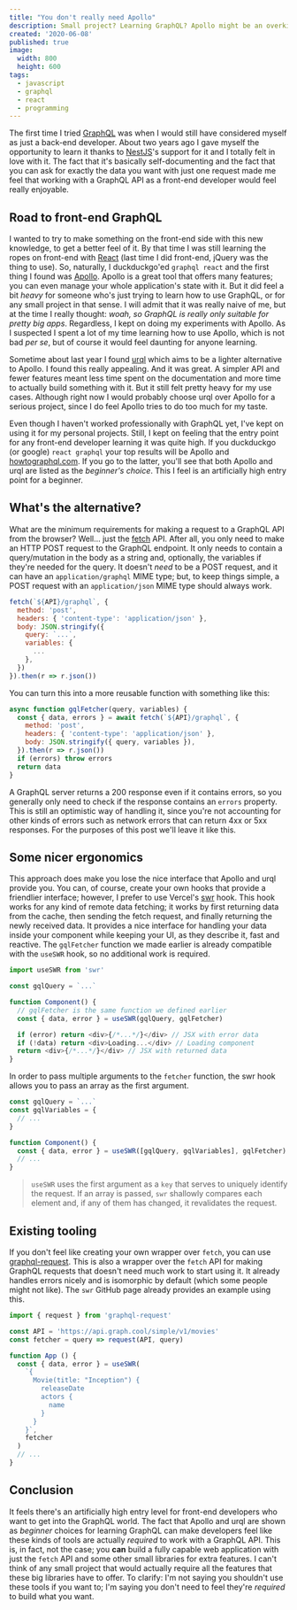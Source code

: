 ```yaml
---
title: "You don't really need Apollo"
description: Small project? Learning GraphQL? Apollo might be an overkill
created: '2020-06-08'
published: true
image:
  width: 800
  height: 600
tags:
  - javascript
  - graphql
  - react
  - programming
---
```


The first time I tried [GraphQL](https://graphql.org) was when I would still have considered myself as just a back-end developer. About two years ago I gave myself the opportunity to learn it thanks to [NestJS](https://nestjs.com)'s support for it and I totally felt in love with it. The fact that it's basically self-documenting and the fact that you can ask for exactly the data you want with just one request made me feel that working with a GraphQL API as a front-end developer would feel really enjoyable.

## Road to front-end GraphQL

I wanted to try to make something on the front-end side with this new knowledge, to get a better feel of it. By that time I was still learning the ropes on front-end with [React](https://reactjs.org) (last time I did front-end, jQuery was the thing to use). So, naturally, I duckduckgo'ed `graphql react` and the first thing I found was [Apollo](https://www.apollographql.com). Apollo is a great tool that offers many features; you can even manage your whole application's state with it. But it did feel a bit _heavy_ for someone who's just trying to learn how to use GraphQL, or for any small project in that sense. I will admit that it was really naive of me, but at the time I really thought: _woah, so GraphQL is really only suitable for pretty big apps_. Regardless, I kept on doing my experiments with Apollo. As I suspected I spent a lot of my time learning how to use Apollo, which is not bad _per se_, but of course it would feel daunting for anyone learning.

Sometime about last year I found [urql](https://formidable.com/open-source/urql/) which aims to be a lighter alternative to Apollo. I found this really appealing. And it was great. A simpler API and fewer features meant less time spent on the documentation and more time to actually build something with it. But it still felt pretty heavy for my use cases. Although right now I would probably choose urql over Apollo for a serious project, since I do feel Apollo tries to do too much for my taste.

Even though I haven't worked professionally with GraphQL yet, I've kept on using it for my personal projects. Still, I kept on feeling that the entry point for any front-end developer learning it was quite high. If you duckduckgo (or google) `react graphql` your top results will be Apollo and [howtographql.com](https://www.howtographql.com). If you go to the latter, you'll see that both Apollo and urql are listed as the _beginner's choice_. This I feel is an artificially high entry point for a beginner.

## What's the alternative?

What are the minimum requirements for making a request to a GraphQL API from the browser? Well... just the [fetch](https://developer.mozilla.org/en-US/docs/Web/API/Fetch_API) API. After all, you only need to make an HTTP POST request to the GraphQL endpoint. It only needs to contain a query/mutation in the body as a string and, optionally, the variables if they're needed for the query. It doesn't _need_ to be a POST request, and it can have an `application/graphql` MIME type; but, to keep things simple, a POST request with an `application/json` MIME type should always work.

```javascript
fetch(`${API}/graphql`, {
  method: 'post',
  headers: { 'content-type': 'application/json' },
  body: JSON.stringify({
    query: `...`,
    variables: {
      ...
    },
  })
}).then(r => r.json())
```

You can turn this into a more reusable function with something like this:

```javascript
async function gqlFetcher(query, variables) {
  const { data, errors } = await fetch(`${API}/graphql`, {
    method: 'post',
    headers: { 'content-type': 'application/json' },
    body: JSON.stringify({ query, variables }),
  }).then(r => r.json())
  if (errors) throw errors
  return data
}
```

A GraphQL server returns a 200 response even if it contains errors, so you generally only need to check if the response contains an `errors` property. This is still an optimistic way of handling it, since you're not accounting for other kinds of errors such as network errors that can return 4xx or 5xx responses. For the purposes of this post we'll leave it like this.

## Some nicer ergonomics

This approach does make you lose the nice interface that Apollo and urql provide you. You can, of course, create your own hooks that provide a friendlier interface; however, I prefer to use Vercel's [swr](https://github.com/vercel/swr) hook. This hook works for any kind of remote data fetching; it works by first returning data from the cache, then sending the fetch request, and finally returning the newly received data. It provides a nice interface for handling your data inside your component while keeping your UI, as they describe it, fast and reactive. The `gqlFetcher` function we made earlier is already compatible with the `useSWR` hook, so no additional work is required.

```javascript
import useSWR from 'swr'

const gqlQuery = `...`

function Component() {
  // gqlFetcher is the same function we defined earlier
  const { data, error } = useSWR(gqlQuery, gqlFetcher)

  if (error) return <div>{/*...*/}</div> // JSX with error data
  if (!data) return <div>Loading...</div> // Loading component
  return <div>{/*...*/}</div> // JSX with returned data
}
```

In order to pass multiple arguments to the `fetcher` function, the swr hook allows you to pass an array as the first argument.

```javascript
const gqlQuery = `...`
const gqlVariables = {
  // ...
}

function Component() {
  const { data, error } = useSWR([gqlQuery, gqlVariables], gqlFetcher)
  // ...
}
```

> `useSWR` uses the first argument as a `key` that serves to uniquely identify the request. If an array is passed, `swr` shallowly compares each element and, if any of them has changed, it revalidates the request.

## Existing tooling

If you don't feel like creating your own wrapper over `fetch`, you can use [graphql-request](https://github.com/prisma-labs/graphql-request). This is also a wrapper over the `fetch` API for making GraphQL requests that doesn't need much work to start using it. It already handles errors nicely and is isomorphic by default (which some people might not like). The `swr` GitHub page already provides an example using this.

```javascript
import { request } from 'graphql-request'

const API = 'https://api.graph.cool/simple/v1/movies'
const fetcher = query => request(API, query)

function App () {
  const { data, error } = useSWR(
    `{
      Movie(title: "Inception") {
        releaseDate
        actors {
          name
        }
      }
    }`,
    fetcher
  )
  // ...
}
```

## Conclusion

It feels there's an artificially high entry level for front-end developers who want to get into the GraphQL world. The fact that Apollo and urql are shown as _beginner_ choices for learning GraphQL can make developers feel like these kinds of tools are actually _required_ to work with a GraphQL API. This is, in fact, not the case; you **can** build a fully capable web application with just the `fetch` API and some other small libraries for extra features. I can't think of any small project that would actually require all the features that these big libraries have to offer. To clarify: I'm not saying you shouldn't use these tools if you want to; I'm saying you don't need to feel they're _required_ to build what you want.
